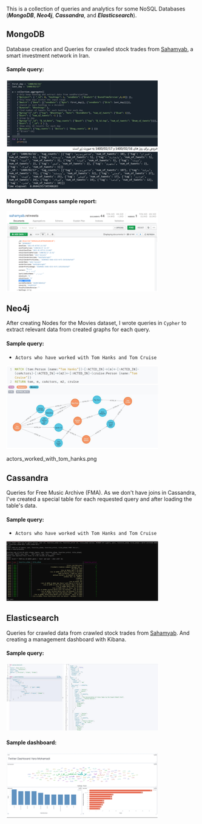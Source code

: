 This is a collection of queries and analytics for some NoSQL Databases (***MongoDB***, ***Neo4j***, ***Cassandra***, and ***Elasticsearch***).

## MongoDB
Database creation and Queries for crawled stock trades from [Sahamyab](https://www.sahamyab.com/), a smart investment network in Iran.

#### Sample query:

<img src="mongodb/imgs/3.png" data-canonical-src="mongodb/imgs/3.png" width="400" />

#### MongoDB Compass sample report:

<img src="mongodb/imgs/2.png" data-canonical-src="mongodb/imgs/2.png" width="400" />

## Neo4j

After creating Nodes for the Movies dataset, I wrote queries in `Cypher` to extract relevant data from created graphs for each query.

#### Sample query:

- `Actors who have worked with Tom Hanks and Tom Cruise`

<img src="neo4j/imgs/actors_worked_with_tom_hanks.png" data-canonical-src="neo4j/imgs/actors_worked_with_tom_hanks.png" width="400" />

actors_worked_with_tom_hanks.png

## Cassandra
Queries for Free Music Archive (FMA). As we don't have joins in Cassandra, I've created a special table for each requested query and after loading the table's data.

#### Sample query:

- `Actors who have worked with Tom Hanks and Tom Cruise`

<img src="cassandra/imgs/20_rock_from_2016.png" data-canonical-src="cassandra/imgs/20_rock_from_2016.png" width="400" />



## Elasticsearch
Queries for crawled data from crawled stock trades from [Sahamyab](https://www.sahamyab.com/). And creating a management dashboard with Kibana.

#### Sample query:

<img src="elasticsearch/imgs/put and search.png" data-canonical-src="elasticsearch/imgs/put and search.png" width="400" />

#### Sample dashboard:

<img src="elasticsearch/imgs/dashboard.png" data-canonical-src="elasticsearch/imgs/dashboard.png" width="400" />


